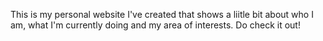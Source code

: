This is my personal website I've created that shows a liitle bit about who I am, what I'm currently doing and my area of interests. Do check it out!  
